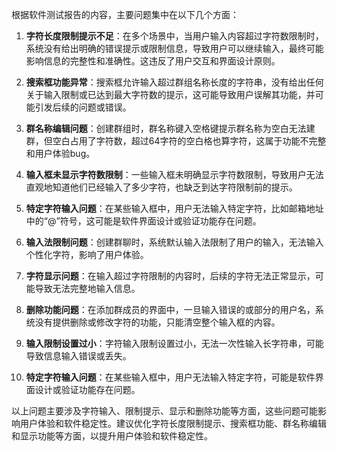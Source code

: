 根据软件测试报告的内容，主要问题集中在以下几个方面：

1. **字符长度限制提示不足**：在多个场景中，当用户输入内容超过字符数限制时，系统没有给出明确的错误提示或限制信息，导致用户可以继续输入，最终可能影响信息的完整性和准确性。这违反了用户交互和界面设计原则。

2. **搜索框功能异常**：搜索框允许输入超过群组名称长度的字符串，没有给出任何关于输入限制或已达到最大字符数的提示，这可能导致用户误解其功能，并可能引发后续的问题或错误。

3. **群名称编辑问题**：创建群组时，群名称键入空格键提示群名称为空白无法建群，但空白占用了字符数，超过64字符的空白格也算字符，这属于功能不完整和用户体验bug。

4. **输入框未显示字符数限制**：一些输入框未明确显示字符数限制，导致用户无法直观地知道他们已经输入了多少字符，也缺乏到达字符限制前的提示。

5. **特定字符输入问题**：在某些输入框中，用户无法输入特定字符，比如邮箱地址中的“@”符号，这可能是软件界面设计或验证功能存在问题。

6. **输入法限制问题**：创建群聊时，系统默认输入法限制了用户的输入，无法输入个性化字符，影响了用户体验。

7. **字符显示问题**：在输入超过字符限制的内容时，后续的字符无法正常显示，可能导致无法完整地输入信息。

8. **删除功能问题**：在添加群成员的界面中，一旦输入错误的或部分的用户名，系统没有提供删除或修改字符的功能，只能清空整个输入框的内容。

9. **输入限制设置过小**：字符输入限制设置过小，无法一次性输入长字符串，可能导致信息输入错误或丢失。

10. **特定字符输入问题**：在某些输入框中，用户无法输入特定字符，可能是软件界面设计或验证功能存在问题。

以上问题主要涉及字符输入、限制提示、显示和删除功能等方面，这些问题可能影响用户体验和软件稳定性。建议优化字符长度限制提示、搜索框功能、群名称编辑和显示功能等方面，以提升用户体验和软件稳定性。